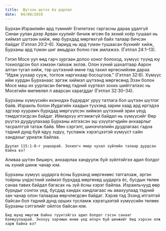 ```yaml
---
title:  Шүтээн шүтэх ба дарлал
date:  04/08/2019
---
```


Бурхан Израилийн ард түмнийг Египетээс гаргасны дараа удалгүй Синаи уулан дээр Арван хуулийг бичиж өгсөн ба эхний хоёр тушаал нь хиймэл шүтээн хийж, өөр бурхдад мөргөхгүй байх талаар бичсэн байдаг (Гэтлэл 20:2–6). Хариуд нь ард түмэн тушаасан бүхнийг хийж, Бурханы ард түмэн шиг амьдрах болно гэж амлажээ. (Гэтлэл 24:1–13).

Гэтэл Мосе уул өөд гарч зургаан долоо хоног болоход, хүмүүс түүнд юу тохиолдсон бол хэмээн гайхаж эхлэв. Олон хүний шахалтаар Аарон алтан тугал хийж, тэр шүтээний өмнө тэд тахил өргөснийхөө дараа “Идэж уухаар сууж, тоглож наргихаар босоцгоов.” (Гэтлэл 32:6). Хүмүүс ийм хурдан Бурханаас эргэж хиймэл шүтээнд мөргөсөнд Эзэн болон Мосе маш их уурласан бөгөөд тэдний хүртвэл зохих шийтгэлээс нь Мосегийн өмгөөлөл л аварсан харагддаг (Гэтлэл 32:30–34).

Бурханы хүмүүсийн ихэнхдээ бүдэрдэг уруу татлага бол шүтээн шүтлэг байв. Израиль болон Иудагийн хаадын түүхэнд зарим хаад ард иргэдээ эдгээр хуурамч бурхдад мөргүүлсэн хиймэл шүтээний эрин үеүд тэмдэглэгдсэн байдаг. Иймэрхүү итгэмжгүй байдал нь хүмүүсийг Өөр рүүгээ дуудуулахаар Бурханы илгээсэн эш үзүүлэгчдийн анхаарлыг тасралтгүй татаж байв. Мөн сэргэлт, шинэчлэлийн дуудлагаас гадна тэдний дунд буй ядуу зүдүү, тусламж хэрэгцээтэй хүмүүст сайн хандахыг уриалж байлаа.

`Дуулал 115:1-8-г уншаарай. Зохиогч ямар чухал зүйлийн талаар дурдсан байна вэ?`

Аливаа шүтэн биширч, анхаарлаа хандуулж буй зүйлтэйгээ адил болдог нь хүний шинж чанар юм.

Бурханы хүмүүс  шударга ёсны Бурханд мөргөхөөс татгалзаж, эргэн тойрны үндэстний хиймэл бурхдад мөргөхөд шударга ёс, бусдын төлөө санаа тавих байдал багасах нь зүй ёсны хэрэг байлаа. Израильчууд өөр бурхдыг сонгох үед, бусдад хандах хандлагаас нь авахуулаад тэдний зан чанар олон талаараа өөрчлөгдсөн байдаг. Хэрэв тэд Эзэнд итгэлтэй байсан бол тэдний дунд орших тусламж хэрэгцээтэй хүмүүсийн төлөөх Бурханы сэтгэлийг ойлгох байсан юм.

`Бид юунд мөргөж байна түүнтэйгээ адил болдог гэсэн санааг баяжуулаарай. Энэхүү зарчмын өнөө үед илэрч буй шинжийг бид хэрхэн олж харж байна вэ?`